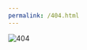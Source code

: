 ```yaml
---
permalink: /404.html
---
```


![404](https://user-images.githubusercontent.com/89048769/130128120-f095b106-0c28-4cd3-85d9-ffef20d27899.png)
